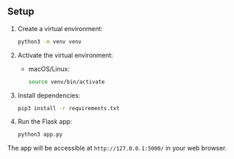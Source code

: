 ## Setup

1. Create a virtual environment:
   ```bash
   python3 -m venv venv
   ```

2. Activate the virtual environment:
   - macOS/Linux:
     ```bash
     source venv/bin/activate
     ```

3. Install dependencies:
   ```bash
   pip3 install -r requirements.txt
   ```

4. Run the Flask app:
   ```bash
   python3 app.py
   ```

The app will be accessible at `http://127.0.0.1:5000/` in your web browser.